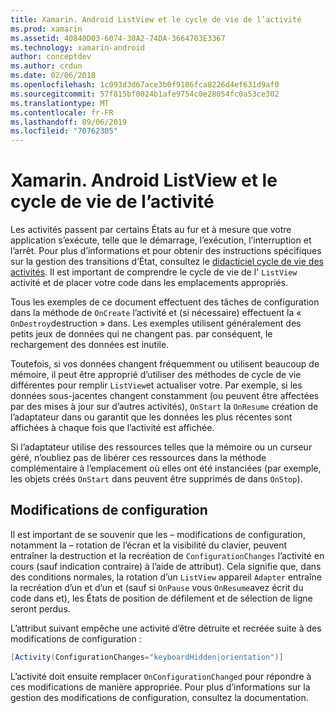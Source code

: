 ```yaml
---
title: Xamarin. Android ListView et le cycle de vie de l’activité
ms.prod: xamarin
ms.assetid: 40840D03-6074-30A2-74DA-3664703E3367
ms.technology: xamarin-android
author: conceptdev
ms.author: crdun
ms.date: 02/06/2018
ms.openlocfilehash: 1c093d3d67ace3b0f9186fca8226d4ef631d9af0
ms.sourcegitcommit: 57f815bf0024b1afe9754c0e28054fc0a53ce302
ms.translationtype: MT
ms.contentlocale: fr-FR
ms.lasthandoff: 09/06/2019
ms.locfileid: "70762305"
---
```

# <a name="xamarinandroid-listview-and-the-activity-lifecycle"></a>Xamarin. Android ListView et le cycle de vie de l’activité

Les activités passent par certains États au fur et à mesure que votre application s’exécute, telle que le démarrage, l’exécution, l’interruption et l’arrêt. Pour plus d’informations et pour obtenir des instructions spécifiques sur la gestion des transitions d’État, consultez le [didacticiel cycle de vie des activités](~/android/app-fundamentals/activity-lifecycle/index.md).
Il est important de comprendre le cycle de vie de l' `ListView` activité et de placer votre code dans les emplacements appropriés.

Tous les exemples de ce document effectuent des tâches de configuration dans la méthode de `OnCreate` l’activité et (si nécessaire) effectuent la « `OnDestroy`destruction » dans. Les exemples utilisent généralement des petits jeux de données qui ne changent pas. par conséquent, le rechargement des données est inutile.

Toutefois, si vos données changent fréquemment ou utilisent beaucoup de mémoire, il peut être approprié d’utiliser des méthodes de cycle de vie différentes pour remplir `ListView`et actualiser votre. Par exemple, si les données sous-jacentes changent constamment (ou peuvent être affectées par des mises à jour sur d’autres activités), `OnStart` la `OnResume` création de l’adaptateur dans ou garantit que les données les plus récentes sont affichées à chaque fois que l’activité est affichée.

Si l’adaptateur utilise des ressources telles que la mémoire ou un curseur géré, n’oubliez pas de libérer ces ressources dans la méthode complémentaire à l’emplacement où elles ont été instanciées (par exemple, les objets créés `OnStart` dans peuvent être supprimés de dans `OnStop`).

## <a name="configuration-changes"></a>Modifications de configuration

Il est important de se souvenir que les &ndash; modifications de configuration, notamment la &ndash; rotation de l’écran et la visibilité du clavier, peuvent entraîner la destruction et la recréation de `ConfigurationChanges` l’activité en cours (sauf indication contraire) à l’aide de attribut). Cela signifie que, dans des conditions normales, la rotation d’un `ListView` appareil `Adapter` entraîne la recréation d’un et d’un et (sauf si `OnPause` vous `OnResume`avez écrit du code dans et), les États de position de défilement et de sélection de ligne seront perdus.

L’attribut suivant empêche une activité d’être détruite et recréée suite à des modifications de configuration :

```csharp
[Activity(ConfigurationChanges="keyboardHidden|orientation")]
```

L’activité doit ensuite remplacer `OnConfigurationChanged` pour répondre à ces modifications de manière appropriée. Pour plus d’informations sur la gestion des modifications de configuration, consultez la documentation.
